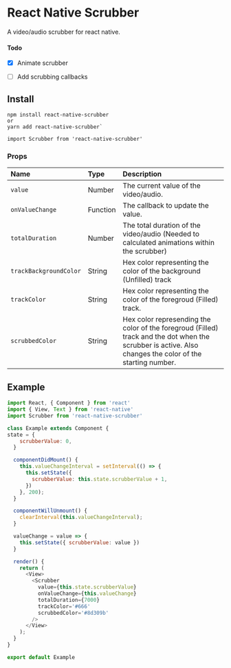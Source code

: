 # React Native Scrubber
A video/audio scrubber for react native.

#### Todo
- [x] Animate scrubber
- [ ] Add scrubbing callbacks


## Install

```
npm install react-native-scrubber 
or 
yarn add react-native-scrubber`

import Scrubber from 'react-native-scrubber'
``` 

### Props

Name | Type | Description
:--- | :--- | :---
`value` | Number | The current value of the video/audio.
`onValueChange` | Function | The callback to update the value.
`totalDuration` | Number | The total duration of the video/audio (Needed to calculated animations within the scrubber)
`trackBackgroundColor` | String | Hex color representing the color of the background (Unfilled) track
`trackColor` | String | Hex color representing the color of the foregroud (Filled) track.
`scrubbedColor` | String | Hex color represending the color of the foregroud (Filled) track and the dot when the scrubber is active. Also changes the color of the starting number.

## Example

```javascript
import React, { Component } from 'react'
import { View, Text } from 'react-native'
import Scrubber from 'react-native-scrubber'

class Example extends Component {
state = {
    scrubberValue: 0,
  }

  componentDidMount() {
    this.valueChangeInterval = setInterval(() => {
      this.setState({ 
        scrubberValue: this.state.scrubberValue + 1,
      })
    }, 200);
  }

  componentWillUnmount() {
    clearInterval(this.valueChangeInterval);
  }

  valueChange = value => {
    this.setState({ scrubberValue: value })
  }

  render() {
    return (
      <View>
        <Scrubber 
          value={this.state.scrubberValue}
          onValueChange={this.valueChange}
          totalDuration={7000}
          trackColor='#666'
          scrubbedColor='#8d309b'
        />
      </View>
    );
  }
}

export default Example
```
